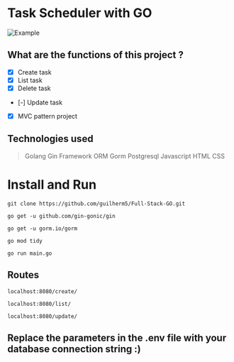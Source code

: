 # Task Scheduler with GO

![Example](https://recordit.co/cjj4IT2uww)

## What are the functions of this project ?
- [x] Create task
- [x] List task
- [x] Delete task
- [-] Update task
- [x] MVC pattern project

## Technologies used

> Golang 
> Gin Framework
> ORM Gorm 
> Postgresql
> Javascript
> HTML 
> CSS 



# Install and Run 

```
git clone https://github.com/guilherm5/Full-Stack-GO.git
```

```
go get -u github.com/gin-gonic/gin
```

```
go get -u gorm.io/gorm
```

```
go mod tidy
```

```
go run main.go
```

## Routes 

```
localhost:8080/create/
```

```
localhost:8080/list/
```

```
localhost:8080/update/
```

## Replace the parameters in the .env file with your database connection string :)